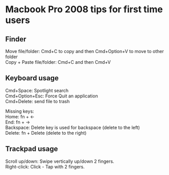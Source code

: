 # Macbook Pro 2008 tips for first time users

## Finder
Move file/folder: Cmd+C to copy and then Cmd+Option+V to move to other folder  
Copy + Paste file/folder: Cmd+C and then Cmd+V  

## Keyboard usage

Cmd+Space: Spotlight search  
Cmd+Option+Esc: Force Quit an application  
Cmd+Delete: send file to trash  

Missing keys:  
Home: fn + <-  
End:  fn + ->  
Backspace: Delete key is used for backspace (delete to the left)  
Delete: fn + Delete (delete to the right)  

## Trackpad usage

Scroll up/down: Swipe vertically up/down 2 fingers.  
Right-click: Click - Tap with 2 fingers.   



